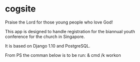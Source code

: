 # cogsite

Praise the Lord for those young people who love God!

This app is designed to handle registration for the biannual youth conference for the church in Singapore.

It is based on Django 1.10 and PostgreSQL.

From PS the comman below is to be run:
  & cmd /k workon <envname>